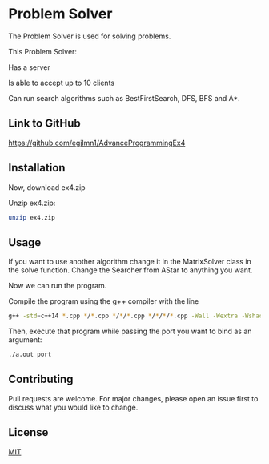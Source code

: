 # Problem Solver

The Problem Solver is used for solving problems.

This Problem Solver:

Has a server

Is able to accept up to 10 clients

Can run search algorithms such as BestFirstSearch, DFS, BFS and A*.


## Link to GitHub

https://github.com/egjlmn1/AdvanceProgrammingEx4


## Installation

Now, download ex4.zip

Unzip ex4.zip:

```bash
unzip ex4.zip
```

## Usage

If you want to use another algorithm change it in the MatrixSolver class in the solve function. Change the Searcher from AStar to anything you want.

Now we can run the program.‬‬

Compile the program using the g++ compiler with the line

```bash
g++ -std=c++14 *.cpp */*.cpp */*/*.cpp */*/*/*.cpp -Wall -Wextra -Wshadow -Wnon-virtual-dtor -pedantic -o a.out -pthread
```

Then, execute that program while passing the port you want to bind as an argument:
```bash
./a.out port
```

## Contributing
Pull requests are welcome. For major changes, please open an issue first to discuss what you would like to change.

## License
[MIT](https://choosealicense.com/licenses/mit/)
